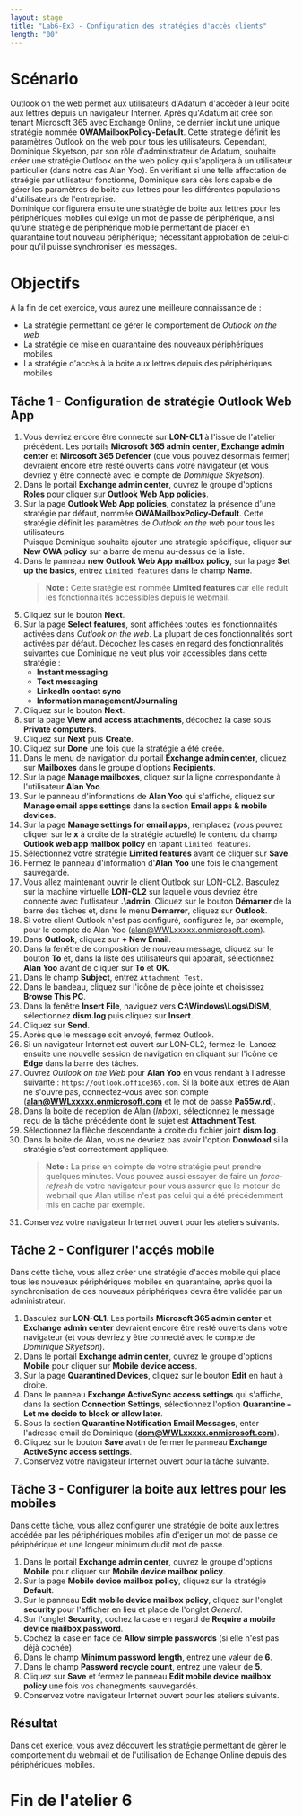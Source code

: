 ```yaml
---
layout: stage
title: "Lab6-Ex3 - Configuration des stratégies d'accès clients"
length: "00"
---
```

# Scénario
Outlook on the web permet aux utilisateurs d'Adatum d'accèder à leur boite aux lettres depuis un navigateur Interner. Après qu'Adatum ait créé son tenant Microsoft 365 avec Exchange Online, ce dernier inclut une unique stratégie nommée **OWAMailboxPolicy-Default**. Cette stratégie définit les paramètres Outlook on the web pour tous les utilisateurs. Cependant, Dominique Skyetson, par son rôle d'administrateur de Adatum, souhaite créer une stratégie Outlook on the web policy qui s'appliqera à un utilisateur particulier (dans notre cas Alan Yoo). En vérifiant si une telle affectation de straégie par utilisateur fonctionne, Dominique sera dès lors capable de gérer les paramètres de boite aux lettres pour les différentes populations d'utilisateurs de l'entreprise.  
Dominique configurera ensuite une stratégie de boite aux lettres pour les périphériques mobiles qui exige un mot de passe de périphérique, ainsi qu'une stratégie de périphérique mobile permettant de placer en quarantaine tout nouveau périphérique; nécessitant approbation de celui-ci pour qu'il puisse synchroniser les messages.

# Objectifs
A la fin de cet exercice, vous aurez une meilleure connaissance de :
- La stratégie permettant de gérer le comportement de *Outlook on the web*
- La stratégie de mise en quarantaine des nouveaux périphériques mobiles
- La stratégie d'accès à la boite aux lettres depuis des périphériques mobiles


## Tâche 1 - Configuration de stratégie Outlook Web App
1. Vous devriez encore être connecté sur **LON-CL1** à l'issue de l'atelier précédent. Les portails **Microsoft 365 admin center**, **Exchange admin center** et **Mircosoft 365 Defender** (que vous pouvez désormais fermer) devraient encore être resté ouverts dans votre navigateur (et vous devriez y être connecté avec le compte de *Dominique Skyetson*).
1. Dans le portail **Exchange admin center**, ouvrez le groupe d'options **Roles** pour cliquer sur **Outlook Web App policies**.
1. Sur la page **Outlook Web App policies**, constatez la présence d'une stratégie par défaut, nommée **OWAMailboxPolicy-Default**. Cette stratégie définit les paramètres de 
 *Outlook on the web* pour tous les utilisateurs.  
	Puisque Dominique souhaite ajouter une stratégie spécifique, cliquer sur **New OWA policy** sur a barre de menu au-dessus de la liste.
1. Dans le panneau **new Outlook Web App mailbox policy**, sur la page **Set up the basics**, entrez ```Limited features``` dans le champ **Name**.
	>**Note :** Cette sratégie est nommée **Limited features** car elle réduit les fonctionnalités accessibles depuis le webmail.
1. Cliquez sur le bouton **Next**.
1. Sur la page **Select features**, sont affichées toutes les fonctionnalités activées dans *Outlook on the web*. La plupart de ces fonctionnalités sont activées par défaut. Décochez les cases en regard des fonctionnalités suivantes que Dominique ne veut plus voir accessibles dans cette stratégie :  
	- **Instant messaging**
	- **Text messaging**
	- **LinkedIn contact sync**
	- **Information management/Journaling**
1. Cliquez sur le bouton **Next**.
1. sur la page **View and access attachments**, décochez la case sous **Private computers**.
1. Cliquez sur **Next** puis **Create**.
1. Cliquez sur **Done** une fois que la stratégie a été créée.
1. Dans le menu de navigation du portail **Exchange admin center**, cliquez sur **Mailboxes** dans le groupe d'options **Recipients**.
1. Sur la page **Manage mailboxes**, cliquez sur la ligne correspondante à l'utilisateur **Alan Yoo**.
1. Sur le panneau d'informations de **Alan Yoo** qui s'affiche, cliquez sur **Manage email apps settings** dans la section **Email apps & mobile devices**.
1. Sur la page **Manage settings for email apps**, remplacez (vous pouvez cliquer sur le **x** à droite de la stratégie actuelle) le contenu du champ **Outlook web app mailbox policy** en tapant ```Limited features```.
1. Sélectionnez votre stratégie **Limited features** avant de cliquer sur **Save**.
1. Fermez le panneau d'information d'**Alan Yoo** une fois le changement sauvegardé.
1. Vous allez maintenant ouvrir le client Outlook sur LON-CL2. Basculez sur la machine virtuelle **LON-CL2** sur laquelle vous devriez être connecté avec l'utlisateur **.\admin**. Cliquez sur le bouton **Démarrer** de la barre des tâches et, dans le menu **Démarrer**, cliquez sur **Outlook**.
1. Si votre client Outlook n'est pas configuré, configurez le, par exemple, pour le compte de Alan Yoo (alan@WWLxxxxx.onmicrosoft.com).
1. Dans **Outlook**, cliquez sur **+ New Email**.
1. Dans la fenêtre de composition de nouveau message, cliquez sur le bouton **To** et, dans la liste des utilisateurs qui apparaît, sélectionnez **Alan Yoo** avant de cliquer sur **To** et **OK**.
1. Dans le champ **Subject**, entrez ```Attachment Test```.
1. Dans le bandeau, cliquez sur l'icône de pièce jointe et choisissez **Browse This PC**.
1. Dans la fenêtre **Insert File**, naviguez vers **C:\Windows\Logs\DISM**, sélectionnez **dism.log** puis cliquez sur **Insert**.
1. Cliquez sur **Send**.
1. Après que le message soit envoyé, fermez Outlook.
1. Si un navigateur Internet est ouvert sur LON-CL2, fermez-le. Lancez ensuite une nouvelle session de navigation en cliquant sur l'icône de **Edge** dans la barre des tâches.
1. Ouvrez *Outlook on the Web* pour **Alan Yoo** en vous rendant à l'adresse suivante : ```https://outlook.office365.com```. Si la boite aux lettres de Alan ne s'ouvre pas, connectez-vous avec son compte (**alan@WWLxxxxx.onmicrosoft.com** et le mot de passe **Pa55w.rd**).
1. Dans la boite de réception de Alan (*Inbox*), sélectionnez le message reçu de la tâche précédente dont le sujet est **Attachment Test**.
1. Sélectionnez la flèche descendante à droite du fichier joint **dism.log**.
1. Dans la boite de Alan, vous ne devriez pas avoir l'option **Donwload** si la stratégie s'est correctement appliquée.
	>**Note :** La prise en coimpte de votre stratégie peut prendre quelques minutes. Vous pouvez aussi essayer de faire un *force-refresh* de votre navigateur pour vous assurer que le moteur de webmail que Alan utilise n'est pas celui qui a été précédemment mis en cache par exemple.
1. Conservez votre navigateur Internet ouvert pour les ateliers suivants.

## Tâche 2 - Configurer l'acçés mobile
Dans cette tâche, vous allez créer une stratégie d'accès mobile qui place tous les nouveaux périphériques mobiles en quarantaine, après quoi la synchronisation de ces nouveaux périphériques devra être validée par un administrateur.  
1. Basculez sur **LON-CL1**. Les portails **Microsoft 365 admin center** et **Exchange admin center** devraient encore être resté ouverts dans votre navigateur (et vous devriez y être connecté avec le compte de *Dominique Skyetson*).
1. Dans le portail **Exchange admin center**, ouvrez le groupe d'options **Mobile** pour cliquer sur **Mobile device access**.
1. Sur la page **Quarantined Devices**, cliquez sur le bouton **Edit** en haut à droite.
1. Dans le panneau **Exchange ActiveSync access settings** qui s'affiche, dans la section **Connection Settings**, sélectionnez l'option **Quarantine – Let me decide to block or allow later**.
1. Sous la section **Quarantine Notification Email Messages**, enter l'adresse email de Dominique (**dom@WWLxxxxx.onmicrosoft.com**).
1. Cliquez sur le bouton **Save** avatn de fermer le panneau **Exchange ActiveSync access settings**.
1. Conservez votre navigateur Internet ouvert pour la tâche suivante.

## Tâche 3 - Configurer la boite aux lettres pour les mobiles
Dans cette tâche, vous allez configurer une stratégie de boite aux lettres accédée par les périphériques mobiles afin d'exiger un mot de passe de périphérique et une longeur minimum dudit mot de passe.
1. Dans le portail **Exchange admin center**, ouvrez le groupe d'options **Mobile** pour cliquer sur **Mobile device mailbox policy**.
1. Sur la page **Mobile device mailbox policy**, cliquez sur la stratégie **Default**.
1. Sur le panneau **Edit mobile device mailbox policy**, cliquez sur l'onglet **security** pour l'afficher en lieu et place de l'onglet *General*.
1. Sur l'onglet **Security**, cochez la case en regard de **Require a mobile device mailbox password**.
1. Cochez la case en face de **Allow simple passwords** (si elle n'est pas déjà cochée).
1. Dans le champ **Minimum password length**, entrez une valeur de **6**.
1. Dans le champ **Password recycle count**, entrez une valeur de **5**.
1. Cliquez sur **Save** et fermez le panneau **Edit mobile device mailbox policy** une fois vos chanegments sauvegardés.
1. Conservez votre navigateur Internet ouvert pour les ateliers suivants.

## Résultat
Dans cet exerice, vous avez découvert les stratégie permettant de gèrer le comportement du webmail et de l'utilisation de Echange Online depuis des périphériques mobiles.

# Fin de l'atelier 6